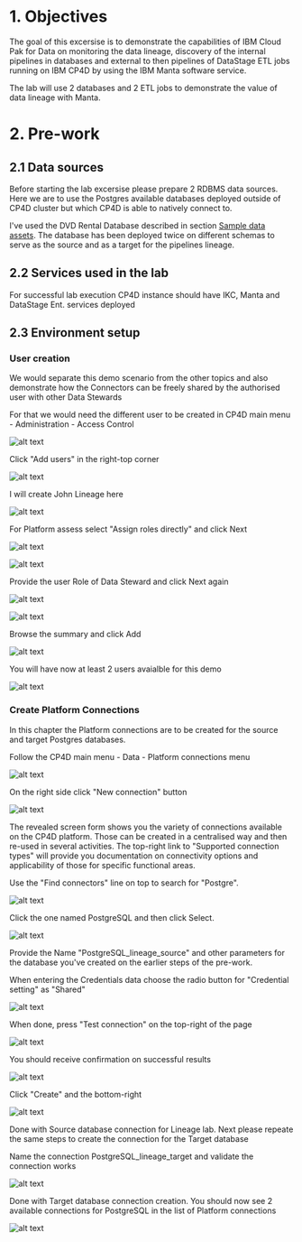 # 1. Objectives

The goal of this excersise is to demonstrate the capabilities of IBM Cloud Pak for Data on monitoring the data lineage, discovery of the internal pipelines in databases and external to then pipelines of DataStage ETL jobs running on IBM CP4D by using the IBM Manta software service.

The lab will use 2 databases and 2 ETL jobs to demonstrate the value of data lineage with Manta.

# 2. Pre-work

## 2.1 Data sources

Before starting the lab excersise please prepare 2 RDBMS data sources. Here we are to use the Postgres available databases deployed outside of CP4D cluster but which CP4D is able to natively connect to.

I've used the DVD Rental Database described in section [Sample data assets](/Setup%20WKC%20demo%20environment/Data%20Assets/Sample_data_assets.md). The database has been deployed twice on different schemas to serve as the source and as a target for the pipelines lineage.

## 2.2 Services used in the lab

For successful lab execution CP4D instance should have IKC, Manta and DataStage Ent. services deployed

## 2.3 Environment setup

### User creation

We would separate this demo scenario from the other topics and also demonstrate how the Connectors can be freely shared by the authorised user with other Data Stewards

For that we would need the different user to be created in CP4D main menu - Administration - Access Control

![alt text](/Data%20Lineage/images/user_create-0.png)

Click "Add users" in the right-top corner

![alt text](/Data%20Lineage/images/user_create-1.png)

I will create John Lineage here

![alt text](/Data%20Lineage/images/user_create-2.png)

For Platform assess select "Assign roles directly" and click Next

![alt text](/Data%20Lineage/images/user_create-3.png)

![alt text](/Data%20Lineage/images/user_create-4.png)

Provide the user Role of Data Steward and click Next again

![alt text](/Data%20Lineage/images/user_create-5.png)

![alt text](/Data%20Lineage/images/user_create-4.png)

Browse the summary and click Add

![alt text](/Data%20Lineage/images/user_create-6.png)

You will have now at least 2 users avaialble for this demo

![alt text](/Data%20Lineage/images/user_create-7.png)

### Create Platform Connections

In this chapter the Platform connections are to be created for the source and target Postgres databases.

Follow the CP4D main menu - Data - Platform connections menu

![alt text](/Data%20Lineage/images/pl_conn-0.png)

On the right side click "New connection" button

![alt text](/Data%20Lineage/images/pl_conn-1.png)

The revealed screen form shows you the variety of connections available on the CP4D platform. Those can be created in a centralised way and then re-used in several activities. The top-right link to "Supported connection types" will provide you documentation on connectivity options and applicability of those for specific functional areas.

Use the "Find connectors" line on top to search for "Postgre".

![alt text](/Data%20Lineage/images/pl_conn-2.png)

Click the one named PostgreSQL and then click Select.

![alt text](/Data%20Lineage/images/pl_conn-3.png)

Provide the Name "PostgreSQL_lineage_source" and other parameters for the database you've created on the earlier steps of the pre-work.

When entering the Credentials data choose the radio button for "Credential setting" as "Shared"

![alt text](/Data%20Lineage/images/pl_conn-4.png)

When done, press "Test connection" on the top-right of the page

![alt text](/Data%20Lineage/images/pl_conn-5.png)

You should receive confirmation on successful results

![alt text](/Data%20Lineage/images/pl_conn-6.png)

Click "Create" and the bottom-right

![alt text](/Data%20Lineage/images/pl_conn-7.png)

Done with Source database connection for Lineage lab. Next please repeate the same steps to create the connection for the Target database

Name the connection PostgreSQL_lineage_target and validate the connection works

![alt text](/Data%20Lineage/images/pl_conn-8.png)

Done with Target database connection creation. You should now see 2 available connections for PostgreSQL in the list of Platform connections

![alt text](/Data%20Lineage/images/pl_conn-9.png)
